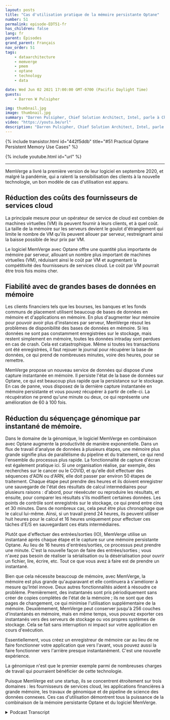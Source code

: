 ```yaml
---
layout: posts
title: "Cas d'utilisation pratique de la mémoire persistante Optane"
number: 51
permalink: episode-EDT51-fr
has_children: false
lang: fr
parent: Épisodes
grand_parent: Français
nav_order: 51
tags:
    - dataarchitecture
    - memverge
    - pmem
    - optane
    - technology
    - data

date: Wed Jun 02 2021 17:00:00 GMT-0700 (Pacific Daylight Time)
guests:
    - Darren W Pulsipher

img: thumbnail.jpg
image: thumbnail.jpg
summary: "Darren Pulsipher, Chief Solution Architect, Intel, parle à Charles Fan, PDG de MemVerge, des cas d'utilisation de leur logiciel qui utilise la mémoire persistante Intel Optane de manière innovante, en supprimant le goulot d'étranglement entre la mémoire et le stockage."
video: "https://youtu.be/url"
description: "Darren Pulsipher, Chief Solution Architect, Intel, parle à Charles Fan, PDG de MemVerge, des cas d'utilisation de leur logiciel qui utilise la mémoire persistante Intel Optane de manière innovante, en supprimant le goulot d'étranglement entre la mémoire et le stockage."
---
```


<div>
{% include transistor.html id="442f5ddb" title="#51 Practical Optane Persistent Memory Use Cases" %}

{% include youtube.html id="url" %}
</div>

---

MemVerge a livré la première version de leur logiciel en septembre 2020, et malgré la pandémie, qui a ralenti la sensibilisation des clients à la nouvelle technologie, un bon modèle de cas d'utilisation est apparu.

## Réduction des coûts des fournisseurs de services cloud

La principale mesure pour un opérateur de service de cloud est combien de machines virtuelles (VM) ils peuvent fournir à leurs clients, et à quel coût. La taille de la mémoire sur les serveurs devient le goulot d'étranglement qui limite le nombre de VM qu'ils peuvent allouer par serveur, restreignant ainsi la baisse possible de leur prix par VM.

Le logiciel MemVerge avec Optane offre une quantité plus importante de mémoire par serveur, allouant un nombre plus important de machines virtuelles (VM), réduisant ainsi le coût par VM et augmentant la compétitivité des fournisseurs de services cloud. Le coût par VM pourrait être trois fois moins cher.

## Fiabilité avec de grandes bases de données en mémoire

Les clients financiers tels que les bourses, les banques et les fonds communs de placement utilisent beaucoup de bases de données en mémoire et d'applications en mémoire. En plus d'augmenter leur mémoire pour pouvoir avoir plus d'instances par serveur, MemVerge résout les problèmes de disponibilité des bases de données en mémoire. Si les données ne sont pas constamment enregistrées sur le stockage, mais restent simplement en mémoire, toutes les données intraday sont perdues en cas de crash. Cela est catastrophique. Même si toutes les transactions ont été enregistrées, il faut rejouer le journal pour récupérer la base de données, ce qui prend de nombreuses minutes, voire des heures, pour se remettre.

MemVerge propose un nouveau service de données qui dispose d'une capture instantanée en mémoire. Il persiste l'état de la base de données sur Optane, ce qui est beaucoup plus rapide que la persistance sur le stockage. En cas de panne, vous disposez de la dernière capture instantanée en mémoire persistante et vous pouvez récupérer à partir de celle-ci. La récupération ne prend qu'une minute ou deux, ce qui représente une amélioration de 60 à 100 fois.

## Réduction du séquençage génomique par instantané de mémoire.

Dans le domaine de la génomique, le logiciel MemVerge en combinaison avec Optane augmente la productivité de manière exponentielle. Dans un flux de travail d'analyse de données à plusieurs étapes, une mémoire plus grande signifie plus de parallélisme du pipeline et du traitement, ce qui rend l'ensemble du processus plus rapide. La fonctionnalité de capture d'écran est également pratique ici. Si une organisation réalise, par exemple, des recherches sur le cancer ou le COVID, et qu'elle doit effectuer des séquences d'ADN ou d'ARN, elle doit passer par environ 50 étapes de traitement. Chaque étape peut prendre des heures et ils doivent enregistrer une sauvegarde de l'état des résultats de calcul intermédiaires pour plusieurs raisons : d'abord, pour réexécuter ou reproduire les résultats, et ensuite, pour comparer les résultats s'ils modifient certaines données. Les points de contrôle sont enregistrés sur le stockage, ce qui prend entre cinq et 30 minutes. Dans de nombreux cas, cela peut être plus chronophage que le calcul lui-même. Ainsi, si un travail prend 24 heures, ils peuvent utiliser huit heures pour le calcul et 16 heures uniquement pour effectuer ces tâches d'E/S en sauvegardant ces états intermédiaires.

Plutôt que d'effectuer des entrées/sorties (IO), MemVerge utilise un instantané après chaque étape et le capture sur une mémoire persistante Optane. Au lieu de 16 heures d'entrées/sorties, ce processus peut prendre une minute. C'est la nouvelle façon de faire des entrées/sorties ; vous n'avez pas besoin de réaliser la sérialisation ou la désérialisation pour ouvrir un fichier, lire, écrire, etc. Tout ce que vous avez à faire est de prendre un instantané.

Bien que cela nécessite beaucoup de mémoire, avec MemVerge, la mémoire est plus grande qu'auparavant et elle continuera à s'améliorer à mesure qu'Intel innove. Deux autres fonctionnalités aident à résoudre ce problème. Premièrement, des instantanés sont pris périodiquement sans créer de copies complètes de l'état de la mémoire ; ils ne sont que des pages de changement, ce qui minimise l'utilisation supplémentaire de la mémoire. Deuxièmement, MemVerge peut conserver jusqu'à 256 couches d'instantanés en mémoire, mais en même temps, vous pouvez exporter ces instantanés vers des serveurs de stockage ou vos propres systèmes de stockage. Cela se fait sans interruption ni impact sur votre application en cours d'exécution.

Essentiellement, vous créez un enregistreur de mémoire car au lieu de ne faire fonctionner votre application que vers l'avant, vous pouvez aussi la faire fonctionner vers l'arrière presque instantanément. C'est une nouvelle expérience.

La génomique n'est que le premier exemple parmi de nombreuses charges de travail qui pourraient bénéficier de cette technologie.

Puisque MemVerge est une startup, ils se concentrent étroitement sur trois domaines : les fournisseurs de services cloud, les applications financières à grande mémoire, les travaux de génomique et de pipeline de science des données connexes. Ces cas d'utilisation démontrent tous la puissance de la combinaison de la mémoire persistante Optane et du logiciel MemVerge.



<details>
<summary> Podcast Transcript </summary>

<p></p>

</details>
